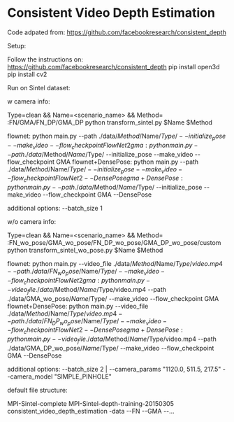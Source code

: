 # Consistent Video Depth Estimation
Code adpated from: https://github.com/facebookresearch/consistent_depth 

Setup:

Follow the instructions on: https://github.com/facebookresearch/consistent_depth 
pip install open3d
pip install cv2


Run on Sintel dataset:

w camera info:

Type=clean && Name=<scenario_name> && Method=<method>   <method>:FN/GMA/FN_DP/GMA_DP
python transform_sintel.py $Name $Method

flownet: python main.py --path ./data/$Method/$Name/$Type/ --initialize_pose --make_video --flow_checkpoint FlowNet2
gma: python main.py --path ./data/$Method/$Name/$Type/ --initialize_pose --make_video --flow_checkpoint GMA
flownet+DensePose: python main.py --path ./data/$Method/$Name/$Type/ --initialize_pose --make_video --flow_checkpoint FlowNet2 --DensePose
gma+DensePose: python main.py --path ./data/$Method/$Name/$Type/ --initialize_pose --make_video --flow_checkpoint GMA --DensePose

additional options: --batch_size 1 



w/o camera info:

Type=clean && Name=<scenario_name> && Method=<method>   <method>:FN_wo_pose/GMA_wo_pose/FN_DP_wo_pose/GMA_DP_wo_pose/custom
python transform_sintel_wo_pose.py $Name $Method

flownet: python main.py --video_file ./data/$Method/$Name/$Type/video.mp4 --path ./data/FN_wo_pose/$Name/$Type/ --make_video --flow_checkpoint FlowNet2
gma: python main.py --video_file ./data/$Method/$Name/$Type/video.mp4 --path ./data/GMA_wo_pose/$Name/$Type/ --make_video --flow_checkpoint GMA
flownet+DensePose: python main.py --video_file ./data/$Method/$Name/$Type/video.mp4  --path ./data/FN_DP_wo_pose/$Name/$Type/ --make_video --flow_checkpoint FlowNet2 --DensePose
gma+DensePose: python main.py --video_file ./data/$Method/$Name/$Type/video.mp4 --path ./data/GMA_DP_wo_pose/$Name/$Type/ --make_video --flow_checkpoint GMA --DensePose

additional options: --batch_size 2 | --camera_params "1120.0, 511.5, 217.5" --camera_model "SIMPLE_PINHOLE"




default file structure:

MPI-Sintel-complete
MPI-Sintel-depth-training-20150305
consistent_video_depth_estimation
-data
--FN
--GMA
--...



